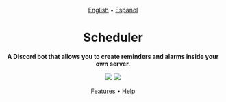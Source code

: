 <p align="center">
  <a href="https://github.com/Chgv99/Face-Class/blob/main/README.md">English</a> • <a href="https://github.com/Chgv99/Face-Class/blob/main/README(es).md">Español</a>
</p>

<h1 align="center">
 Scheduler
</h1>
<!--<h1 style="display: none">
  EY
</h1>-->
<p align="center">
 <b>A Discord bot that allows you to create reminders and alarms inside your own server.</b>
</p>
<p align="center">
 <img src="https://img.shields.io/badge/Project-WIP-orange"> <img src="https://img.shields.io/badge/Documentation-Outdated-orange">
</p>
<p align="center">
 <a href="https://github.com/Chgv99/Scheduler/blob/main/README.md#features">Features</a> • <a href="https://github.com/Chgv99/Scheduler/blob/main/README.md#usage">Help</a>
</p>
